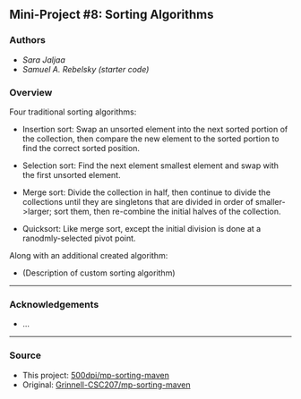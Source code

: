 ## Mini-Project #8: Sorting Algorithms

### Authors

- *Sara Jaljaa*
- *Samuel A. Rebelsky (starter code)*

### Overview

Four traditional sorting algorithms:

- Insertion sort: Swap an unsorted element into the next sorted portion of the collection,
then compare the new element to the sorted portion to find the correct sorted position.

- Selection sort: Find the next element smallest element and swap with the first unsorted element.

- Merge sort: Divide the collection in half, then continue to divide the collections until they
are singletons that are divided in order of smaller->larger; sort them, then re-combine the initial
halves of the collection.

- Quicksort: Like merge sort, except the initial division is done at a ranodmly-selected pivot point.

Along with an additional created algorithm:

- (Description of custom sorting algorithm)

---

### Acknowledgements

- ...

---

### Source

- This project: [500dpi/mp-sorting-maven](https://github.com/500dpi/mp-sorting-maven)
- Original: [Grinnell-CSC207/mp-sorting-maven](https://github.com/Grinnell-CSC207/mp-sorting-maven)
